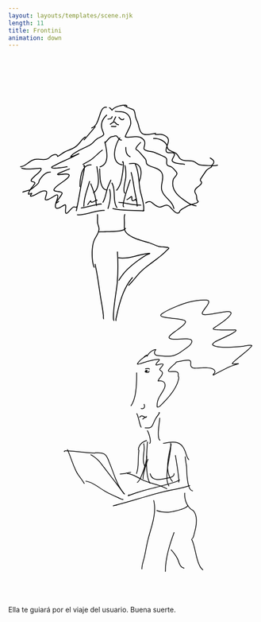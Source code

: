 ```yaml
---
layout: layouts/templates/scene.njk
length: 11
title: Frontini
animation: down
---
```


<svg viewBox="0 0 390 844" xmlns="http://www.w3.org/2000/svg" xml:space="preserve" style="fill-rule:evenodd;clip-rule:evenodd;stroke-linejoin:round;stroke-miterlimit:2">
<path d="M199.65 492.743c.106 8.967.091 21.414-1.878 32.592-1.297 7.381-3.45 14.208-7.014 19.078l.924.676c3.655-4.993 5.884-11.986 7.22-19.556 1.976-11.25 2-23.778 1.892-32.803l-1.144.013ZM211.151 541.976c.939 2.007 1.061 3.475.695 4.522-.52 1.459-1.977 2.005-3.099 2.01-.366 0-.702-.054-.939-.172a.527.527 0 0 1-.122-.08c-.023-.014-.046-.018-.046-.039h-1.144c0 .394.19.745.564 1.005.382.263.993.433 1.695.43 1.259-.005 2.824-.551 3.716-1.87.848-1.262 1.122-3.278-.282-6.289l-1.038.483ZM213.273 492.343c.946.42 2.77.941 4.228.812 1.16-.102 2.091-.6 2.435-1.668.045-.147.19-.568.244-.909.038-.23.03-.439-.008-.58-.099-.35-.328-.527-.679-.527v1.145a.423.423 0 0 1-.343-.168c-.039-.039-.084-.171-.084-.171s-.176.722-.222.862c-.198.61-.778.817-1.442.876-1.267.112-2.847-.355-3.671-.719l-.458 1.047ZM213.654 487.792c1.038-.284 3.198-.776 4.77-.648.36.03.687.091.947.21.252.116.42.295.42.589h1.144c0-.96-.595-1.537-1.564-1.798-1.687-.454-4.694.18-6.022.543l.305 1.104Z"/><path d="M216.883 465.678a.616.616 0 0 0-.16-.525c-.1-.102-.428-.348-.954-.015-1.473.938-2.939 1.899-4.404 2.848l.26.399c-2.252 1.607-4.435 3.275-6.473 5.224-.045.046-3.243 3.515-4.075 5.033-.244.433-.29.789-.244.98a.65.65 0 0 0 .473.516c.725.222 2.335.006 4.304-.488 4.267-1.073 10.357-3.317 12.074-3.754 5.266-1.34 10.822-2.856 16.272-3.11.412-.019.725-.005.954.046.068.014.137.045.183.063-.008.033-.015.08-.03.114-.054.134-.146.28-.252.436-.603.87-1.81 1.992-2.786 3.062-.725.79-1.32 1.564-1.557 2.2-.046.118-.687 1.586-.77 1.898a.6.6 0 0 0 .312.73c.664.295 1.435.354 2.282.253 1.13-.136 2.389-.56 3.663-.964.993-.316 1.992-.62 2.923-.732.756-.091 1.473-.058 2.084.248a5.095 5.095 0 0 1-.42.919c-1.099 1.835-3.572 4.582-3.846 4.902-.802.95-1.023 1.694-.947 2.289.084.624.489 1.14 1.092 1.607.55.431 1.282.835 1.923 1.355.809.662 1.45 1.543 1.122 3.06-.458 2.133-1.77 3.866-3.122 5.571-1.45 1.828-2.938 3.622-3.648 5.747a.603.603 0 0 0 .03.467c.07.13.214.32.558.353.282.028 1.122-.118 2.259-.17 1.542-.07 3.686.058 5.587 1.283 3.64 2.352 2.77 6.875 1.13 10.294a38.94 38.94 0 0 1-1.054 1.989c-4.968 8.936-10.006 13.773-10.006 24.407 0 .345-.106 1.065-.007 1.632.099.598.412 1.05.984 1.188 1.237.296 2.496-.18 3.664-1.017 1.557-1.115 2.953-2.864 3.93-3.78 10.487-9.907 23.828-25.705 26.27-40.227.252-1.482 0-2.1-.305-2.788-.16-.369-.352-.762-.45-1.403-.138-.85.076-1.958.06-2.968-.007-.823-.16-1.585-.603-2.172-.854-1.134-2.358-1.71-4.136-1.943-2.435-.32-5.411-.022-7.686.001-.885.01-1.656-.022-2.236-.165-.359-.089-.641-.18-.71-.442-.068-.256.054-.581.29-1.024.489-.891 1.489-2.097 3.137-3.736 2.381-2.366 4.923-4.564 7.502-6.705.382-.314.626-.843.886-1.32.068-.13.137-.254.221-.356.061-.073.122-.14.214-.15 2.518-.248 11.173-2.495 16.767-2.663 1.367-.041 2.534.038 3.359.32.427.147.755.335.915.63.504.934.497 2.03.443 3.139-.061 1.267-.198 2.552.046 3.692.443 2.097 1.778 3.523 3.808 4.141 1.008.308 2.748.384 4.938.337 4.892-.105 12.12-.79 18.195-.4 2.824.18 5.404.59 7.35 1.42 1.801.767 3.053 1.886 3.366 3.573.274 1.464-.733 2.319-1.527 3.132-.717.743-1.305 1.473-1.305 2.332 0 .391.176.6.374.72.168.098.405.144.687.072.519-.13 1.473-.85 1.992-1.111 1.114-.554 3.32-1.763 4.251-2.253 4.518-2.392 9.052-4.79 13.654-7.024 5.266-2.558 10.616-4.679 16.24-6.265 1.825-.512 2.787-.833 3.145-1.014.237-.12.344-.256.39-.335.099-.184.099-.353.045-.504-.046-.13-.175-.347-.519-.415-.55-.108-3.335.228-5.808.38-.93.058-1.824.086-2.518.04a4.519 4.519 0 0 1-.687-.085l.068-.135c.13-.21.306-.45.527-.71 1.588-1.893 5.06-4.698 5.198-4.81 2.717-2.307 12.928-10.323 19.286-16.111 2.816-2.563 4.87-4.727 5.296-5.8.062-.149.107-.404.077-.559a.589.589 0 0 0-.473-.502c-1.87-.46-4.106-.391-6.404-.1-3.335.423-6.815 1.31-9.479 1.6-6.182.673-22.179 1.98-33.71.882-4.824-.46-8.862-1.32-10.99-2.875-.58-.423-.222-.998.236-1.566 1.015-1.235 2.892-2.386 3.106-2.525 2.84-1.861 17.172-7.817 25.896-12.605 2.67-1.468 4.83-2.834 5.998-3.942.588-.557.947-1.075 1.069-1.51.092-.34.061-.613-.038-.833-.145-.315-.443-.555-.9-.67-.443-.113-1.077-.113-1.756-.06-.885.068-1.87.22-2.511.203-2.618-.066-20.027.042-27.43-.715-1.076-.11-1.93-.235-2.488-.386a3.44 3.44 0 0 1-.42-.153c-.038-.086-.007-.176.039-.264.076-.15.206-.294.35-.437.71-.682 1.863-1.254 2.145-1.445 3.068-2.098 14.616-9.49 20.912-15.67 1.664-1.633 2.969-3.19 3.679-4.545.526-1.012.732-1.933.587-2.713-.175-.949-.908-1.622-2.16-1.991-1.549-.455-3.968-.455-6.914-.166-7.747.763-19.218 3.487-27.376 4.31-3.381.342-6.175.37-7.846-.258-.275-.102-.458-.243-.557-.441-.107-.222-.107-.495-.054-.807.061-.345.191-.726.374-1.14 1.015-2.289 3.55-5.45 5.77-8.536 1.534-2.125 2.908-4.216 3.587-5.973.58-1.497.641-2.784.054-3.716-.58-.915-1.84-1.562-4.091-1.649-9.037-.35-17.325.659-26.102 2.899-6.625 1.689-13.035 3.917-19.347 6.522-7.938 3.277-16.44 6.801-23.599 11.632-1.03.696-1.717 1.334-2.106 1.906-.32.46-.458.895-.473 1.297-.016.623.274 1.196.885 1.7.71.595 1.923 1.108 3.503 1.537 6.724 1.826 20.4 2.325 28.445 3.984 2 .411 3.64.89 4.717 1.49.58.326.984.662 1.106 1.08.122.418.03.89-.206 1.411-.282.624-.763 1.299-1.389 2.018-3.099 3.562-9.685 8.069-15.15 12.097-3.724 2.749-6.93 5.29-8.227 7.162-.71 1.01-.87 1.89-.557 2.552.649 1.348 2.366 2.17 4.808 2.545 5.175.795 13.7-.213 20.546-.287 3.167-.034 5.968.127 7.868.797.993.352 1.733.831 2.069 1.55.213.461.252 1.014.107 1.67-.352 1.628-1.328 3.087-2.565 4.405-1.93 2.07-4.488 3.792-6.396 5.222-7.738 5.804-12.669 9.352-18.675 11.066-6.014 1.714-13.105 1.589-25.14.107-1.855-.229-3.343-.914-4.015-2.188-.435-.837-.496-1.913-.114-3.239.16-.56.816-1.544 1.13-2.06.114-.187.419-.474.587-.694.175-.224.252-.439.26-.569a.639.639 0 0 0-.16-.463.669.669 0 0 0-.527-.218c-1.504 0-3.298.646-5.045 1.61-2.55 1.401-5.015 3.46-6.343 4.984-.328.37-1.19 1.643-1.915 2.779Zm137.965-38.597a.287.287 0 0 0-.069-.032 1.887 1.887 0 0 0-.427-.067c-1.069-.065-2.702.256-3.64.232-2.618-.067-20.088.038-27.514-.72-1.359-.14-2.397-.312-2.977-.512-.397-.138-.633-.324-.74-.482-.39-.574-.298-1.189.13-1.774.671-.91 2.32-1.756 2.678-2.001 3.046-2.083 14.517-9.41 20.76-15.543 1.564-1.533 2.8-2.985 3.465-4.258.389-.74.58-1.404.48-1.975-.106-.564-.618-.882-1.358-1.1-1.45-.427-3.724-.396-6.48-.125-7.754.762-19.217 3.486-27.376 4.31-3.602.364-6.586.344-8.365-.327-.503-.19-.847-.474-1.076-.821-.313-.496-.389-1.145-.213-1.92.549-2.368 3.632-6.21 6.304-9.922 1.457-2.036 2.793-4.035 3.442-5.718.42-1.085.58-2.014.152-2.69-.442-.697-1.45-1.051-3.167-1.118-8.922-.345-17.103.652-25.774 2.865-6.57 1.675-12.928 3.887-19.187 6.47-7.876 3.249-16.31 6.735-23.4 11.523-.74.499-1.282.954-1.633 1.378-.275.332-.435.625-.442.905-.008.402.305.712.786 1.02.648.414 1.595.767 2.762 1.083 6.701 1.821 20.348 2.313 28.377 3.968 2.137.441 3.884.97 5.037 1.613.9.505 1.457 1.104 1.648 1.753.16.532.13 1.123-.084 1.761-.282.828-.885 1.755-1.747 2.745-3.137 3.607-9.8 8.186-15.326 12.266-3.106 2.288-5.846 4.414-7.357 6.122-.466.522-.809.996-1 1.423-.122.29-.183.54-.084.753.244.502.702.877 1.32 1.176.703.34 1.596.573 2.634.733 5.12.788 13.57-.227 20.354-.3 4.023-.044 7.48.263 9.41 1.38 1.474.853 2.176 2.133 1.771 4.023-.396 1.822-1.473 3.469-2.846 4.945-1.985 2.12-4.595 3.89-6.549 5.356-7.884 5.916-12.928 9.505-19.05 11.25-6.128 1.746-13.34 1.652-25.59.143-2.29-.28-4.068-1.224-4.884-2.792-.557-1.058-.695-2.414-.206-4.087.175-.632.9-1.755 1.251-2.337.016-.029.039-.06.061-.092-1.083.214-2.259.714-3.419 1.354-2.42 1.333-4.77 3.286-6.037 4.735-.534.614-2.854 4.34-2.854 4.34s.015-.274 0-.326a.54.54 0 0 0-.221-.297.536.536 0 0 0-.36-.1c-.053.004-.175.004-.304.124l.763.85c-.351.314-.657.13-.748.068a.57.57 0 0 1-.206-.706c.053-.143.336-.63.717-1.24-.076.073-.16.146-.252.212-3.556 2.5-7.082 4.834-10.242 7.858-.038.038-2.381 2.574-3.495 4.177a6.767 6.767 0 0 0-.313.482c.137-.002.29-.012.458-.028.725-.067 1.671-.26 2.732-.528 4.266-1.071 10.357-3.316 12.074-3.752 5.335-1.358 10.975-2.888 16.508-3.144.687-.032 1.168.027 1.496.14.336.117.55.297.68.498.137.226.19.493.144.799-.053.29-.214.638-.48 1.017-.627.903-1.863 2.073-2.878 3.183-.61.662-1.137 1.294-1.336 1.826-.022.074-.335.83-.55 1.339.512.092 1.085.04 1.688-.076.923-.177 1.93-.515 2.93-.835 1.29-.41 2.588-.788 3.755-.827.863-.029 1.664.123 2.359.54.26.154.412.4.427.748.015.368-.206.967-.618 1.653-1.137 1.89-3.679 4.724-3.954 5.054-.511.598-.732 1.028-.686 1.403.03.237.183.425.373.61.275.261.634.5 1.016.751 1.541 1.023 3.335 2.24 2.732 5.046-.496 2.307-1.885 4.199-3.35 6.042-1.184 1.5-2.42 2.967-3.16 4.645.389-.037.9-.079 1.412-.102 1.732-.079 4.129.09 6.258 1.463 4.167 2.693 3.42 7.84 1.542 11.752-.336.697-.71 1.374-1.084 2.05-4.854 8.744-9.86 13.446-9.86 23.85 0 .265-.077.766-.054 1.226.007.132.023.258.06.367.024.05.039.102.092.115.924.222 1.847-.207 2.725-.835 1.511-1.083 2.87-2.792 3.816-3.683 10.326-9.756 23.522-25.28 25.934-39.584.19-1.133.008-1.607-.23-2.134-.19-.443-.411-.916-.533-1.685-.122-.761 0-1.715.038-2.64.03-.744.023-1.472-.366-1.99-.695-.916-1.931-1.311-3.366-1.5-2.39-.312-5.297-.01-7.533.012-1.183.012-2.198-.061-2.877-.306-.619-.223-1.008-.59-1.16-1.082-.153-.465-.084-1.1.366-1.934.519-.952 1.572-2.252 3.335-4.002 2.404-2.39 4.976-4.611 7.586-6.775.138-.118.237-.295.336-.477.145-.26.275-.536.42-.77.29-.465.656-.784 1.175-.835 2.527-.25 11.235-2.5 16.852-2.67 1.526-.045 2.831.065 3.763.383.747.255 1.266.652 1.549 1.168.603 1.115.649 2.416.58 3.74-.061 1.165-.206 2.348.015 3.399.359 1.663 1.42 2.792 3.03 3.282 1.48.451 4.617.324 8.418.136 5.862-.29 13.242-.757 18.623.245 4.098.762 7.044 2.422 7.601 5.436.298 1.616-.48 2.715-1.366 3.655-.374.396-.763.759-1.053 1.134a2.997 2.997 0 0 0-.206.284c.427-.26.9-.589 1.206-.745 1.106-.55 3.304-1.752 4.22-2.24 4.534-2.398 9.082-4.802 13.7-7.042 5.044-2.45 10.166-4.503 15.523-6.076-.496.034-.992.067-1.457.096-1.733.106-3.313.08-3.961-.212-.542-.245-.733-.869-.214-1.73 1.114-1.845 5.785-5.641 5.945-5.773 2.71-2.305 12.914-10.306 19.256-16.086 2.35-2.14 4.175-3.947 4.823-5.023-1.625-.29-3.495-.198-5.41.045-3.344.423-6.831 1.312-9.503 1.602-6.227.677-22.331 1.989-33.94.884-5.082-.484-9.318-1.453-11.562-3.09-.374-.279-.588-.597-.695-.93-.145-.479-.06-1.01.222-1.547.847-1.588 3.594-3.318 3.87-3.497 2.846-1.866 17.217-7.848 25.971-12.65 2.206-1.213 4.053-2.347 5.243-3.319.687-.558 1.153-1.026 1.267-1.435.008-.013.008-.03.008-.043ZM205.862 562.053c.244-.282.542-.587.718-.71 1.327-.915 2.434-.58 3.548-.022 1.367.679 2.756 1.64 4.45 1.732.427.023.717-.084.923-.236.222-.16.367-.382.466-.626.061-.153.1-.313.145-.474.023-.083.076-.22.076-.22s-.023.045-.06.045v-1.145c-.558 0-.833.275-1.008.687-.069.153-.115.343-.168.534-.03.1-.038.214-.122.267-.038.03-.1.03-.183.023-1.534-.084-2.77-1-4.007-1.61-1.48-.74-2.946-1.114-4.71.1-.472.327-1.38 1.327-1.556 1.686-.283.542.084.84.32.916.092.03.237.053.435-.023.138-.046.443-.23.954-.657l-.22-.267Z"/><path d="M209.686 566.03c.183-.115 4.755-3.671 4.755-3.671s-.344.076-.367.068a.536.536 0 0 1-.328-.16.548.548 0 0 1-.16-.382c0-.022-.054-.229.152-.42l.771.855c.252-.229.222-.45.222-.48a.59.59 0 0 0-.168-.382.536.536 0 0 0-.329-.16c-.022-.008-.213-.046-.45.122-.473.336-4.526 3.526-4.701 3.64l.603.97ZM199.772 556.741c.946 1.199 1.778 3.778 2.572 6.724 1.244 4.58 2.373 10.029 3.495 12.837.305.779.626 1.367.939 1.718.32.366.672.519.992.519v-1.145h.023s-.076-.054-.122-.092a2.468 2.468 0 0 1-.26-.35c-.396-.65-.793-1.741-1.19-3.084-.985-3.267-1.985-7.991-3.084-11.83-.755-2.648-1.587-4.884-2.465-6.006l-.9.71ZM235.009 555.871c-.221.428-.557.97-.939 1.557-1.328 2.023-3.251 4.503-3.556 5-2.87 4.64-4.152 8.417-5.526 11.18-.778 1.55-1.572 2.763-2.747 3.595-1.794 1.267-4.45 1.618-9.128 1.053l-.138 1.137c5.09.619 7.968.123 9.93-1.251 1.32-.939 2.236-2.282 3.106-4.022 1.358-2.74 2.625-6.488 5.48-11.09.427-.702 4.052-5.335 4.754-7.128.123-.313.168-.58.145-.763a.824.824 0 0 0-.16-.428c-.13-.168-.336-.297-.656-.282-.252.007-.695.16-1.351.588l.618.961c.054-.038.115-.069.168-.107ZM235.826 563.229c-.206 4.716-2.786 18.462-2.252 27.399.145 2.381.504 4.419 1.168 5.9.488 1.076 1.137 1.87 1.961 2.312l.542-1.008c-.626-.335-1.091-.961-1.458-1.778-.618-1.374-.938-3.282-1.068-5.495-.534-8.899 2.045-22.583 2.251-27.277l-1.144-.053ZM216.295 583.34c.45.48 1.015 1.548 1.618 2.953 1.458 3.411 3.03 8.723 3.206 12.501.053 1.092-.008 2.053-.245 2.786-.183.572-.465 1-.946 1.137l.328 1.1c.672-.2 1.168-.673 1.511-1.375.42-.885.573-2.182.496-3.701-.183-3.9-1.793-9.38-3.297-12.898-.671-1.573-1.335-2.756-1.839-3.29l-.832.786ZM216.112 597.962c-7.25 1.801-13.684 7.426-13.684 15.608h1.144c0-7.625 6.053-12.822 12.815-14.501l-.275-1.107ZM241.557 603.656c5.625-1.13 10.746-2.084 15.303-2.091 4.457 0 8.357.9 11.639 3.495 2.831 2.236 5.19 5.717 7.067 10.906 1.633 4.526 2.64 9.388 5.915 13.082l.855-.764c-3.175-3.579-4.107-8.318-5.694-12.707-1.961-5.434-4.465-9.074-7.434-11.418-3.48-2.755-7.616-3.74-12.348-3.74-4.625.008-9.823.97-15.532 2.115l.23 1.122ZM169.984 699.187c10.189-2.656 20.301-5.625 30.406-8.571 14.554-4.244 29.07-8.64 43.823-12.158 13.097-3.122 26.858-4.755 39.542-9.342l-.39-1.076c-12.645 4.572-26.36 6.19-39.419 9.304-14.768 3.526-29.3 7.922-43.877 12.173-11.585 3.373-23.17 6.777-34.878 9.715-.9.222-1.39.359-1.58.428-.145.053-.221.114-.252.137a.687.687 0 0 0-.16.206.555.555 0 0 0 .015.504.536.536 0 0 0 .244.244c.038.023.206.092.473.061.909-.091 5.51-1.03 6.16-1.206l-.107-.42ZM189.133 683.144l-.756-.779c-.618.588-1.328 1.107-1.847 1.786-.198.26-.168.466-.145.58.053.214.19.405.504.45a.925.925 0 0 0 .442-.053c.336-.107.977-.42 1.283-.542 7.807-3.144 15.874-5.525 23.934-7.945 5.45-1.633 37.046-8.944 49.715-13.6 2.282-.847 3.969-1.61 4.808-2.236.52-.39.764-.779.802-1.092l-1.13-.16v-.015s-.06.091-.114.145a3.641 3.641 0 0 1-.596.443c-.877.534-2.312 1.152-4.167 1.839-12.654 4.655-44.205 11.952-49.646 13.585-7.77 2.328-15.54 4.625-23.087 7.594ZM128.06 621.003c5.717 3.023 9.571 6.282 14.006 11.082 1.343 1.458 31.314 40.603 37.298 48.601.58.771.992 1.351.992 1.351s-.077-.244-.077-.275h1.145c0-.038.008-.16-.091-.32-.07-.115-.435-.618-1.054-1.443-5.99-8.013-36.023-47.234-37.374-48.692-4.533-4.9-8.472-8.228-14.31-11.319l-.534 1.015ZM88.153 615.356c.267-.084.602-.138.984-.138 15.562 0 31.024 3.473 46.457 3.473v-1.145c-15.433 0-30.895-3.472-46.457-3.472-.84 0-1.526.206-1.908.457-.275.176-.427.397-.488.596-.138.412.038 1.06 1.144 1.343l.29-1.107-.022-.007Z"/><path d="M91.633 612.494c4.999 11.12 8.143 22.942 13.592 33.962 3.565 7.198 9.128 12.746 12.99 19.66l1-.556c-3.854-6.9-9.41-12.425-12.96-19.615-5.448-11.005-8.585-22.812-13.577-33.924l-1.045.473ZM120.46 662.278c11.027 1.679 20.499 10.128 29.932 15.584 6.327 3.656 12.975 6.694 19.645 9.647 2.816 1.252 6.228 3.473 9.456 3.473v-1.145c-3.075 0-6.311-2.183-8.99-3.373-6.633-2.939-13.25-5.96-19.538-9.594-9.548-5.525-19.165-14.02-30.338-15.73l-.168 1.138ZM135.227 618.325c6.991-.367 11.158.023 14.05 1.702 2.13 1.236 3.542 3.175 4.924 5.983 1.427 2.923 2.8 6.762 4.792 11.708 6.495 16.142 10.495 31.833 22.195 45.014l.854-.763c-11.608-13.074-15.546-28.659-21.988-44.679-2-4.983-3.388-8.838-4.823-11.784-1.496-3.045-3.068-5.128-5.38-6.472-3.023-1.755-7.373-2.236-14.685-1.854l.061 1.145ZM174.593 651.257l.077-.008c1.29-.145 6.861-.58 8.372-.923.573-.13 4.434-1.091 6.709-1.412.587-.084 1.274-.092 1.274-.092s-.152-.099-.183-.152a.414.414 0 0 1-.084-.267h1.145c0-.252-.107-.474-.404-.619-.168-.083-.52-.137-1-.106-1.992.13-7.045 1.381-7.709 1.534-1.51.343-7.113.77-8.288.9-.29.03-.45.107-.466.122a.515.515 0 0 0-.252.39c-.03.16 0 .328.138.473.046.053.13.137.29.175.03.008.153.023.381.016v-.03Zm-.03-1.068.023 1.007c.1-.061.229-.145.244-.168a.55.55 0 0 0 .061-.48.54.54 0 0 0-.29-.344s-.015-.008-.038-.015Z"/><path d="M185.065 650.372c4.762.397 9.494 2.442 14.134 4.8 4.74 2.404 9.388 5.13 13.906 6.854 11.349 4.327 23.545 6.32 34.283 12.127l.55-1.007c-10.792-5.831-23.034-7.846-34.429-12.189-4.48-1.71-9.09-4.419-13.79-6.807-4.786-2.427-9.655-4.51-14.563-4.915l-.091 1.137ZM260.103 621.522c.58 3.053 4.694 26.514 5.366 37.2.099 1.564.122 2.854.045 3.747-.038.48-.084.824-.198 1l.954.633c.137-.214.267-.573.336-1.076.137-.931.13-2.458.007-4.381-.679-10.723-4.8-34.276-5.38-37.336l-1.13.213ZM203.32 613.081c-1.846 11.822.252 25.79-3.9 37.123l1.077.397c4.174-11.41 2.09-25.446 3.953-37.344l-1.13-.176Z"/><path d="M217.54 627.178c-.993 2.839-5.313 15.058-7.068 23.468-.458 2.199-.74 4.145-.756 5.602-.007 1.077.138 1.916.435 2.443l1-.557c-.229-.405-.298-1.054-.29-1.878.008-1.397.29-3.266.733-5.38 1.748-8.358 6.044-20.5 7.029-23.324l-1.084-.374Z"/><path d="M215.234 622.454c.428 1.908-.068 5.373-1.015 9.433-2.259 9.685-7.166 22.69-9.28 26.544-.054.1-1.9 3.015-3.175 4.282-.214.206-.542.427-.542.427s.107.008.145.023c.06.023.13.046.16.13l-1.076.397c.122.32.328.48.55.557.244.076.58.038.961-.206 1.305-.863 3.908-4.93 3.976-5.06 2.145-3.9 7.114-17.043 9.396-26.835 1-4.281 1.465-7.93 1.015-9.944l-1.115.252Z"/><path d="M210.655 603.228c1.427 6.007.397 12.105-.198 18.188-.619 6.258-.779 12.493 2.396 18.599l1.015-.527c-3.068-5.892-2.87-11.92-2.274-17.958.61-6.212 1.633-12.433.175-18.569l-1.114.267ZM216.593 600.305c-.71 9.869-2.06 26.911-1.244 41.64.557 9.923 2.114 18.806 5.464 23.82l.954-.64c-3.274-4.885-4.732-13.563-5.273-23.24-.817-14.684.534-31.666 1.244-41.496l-1.145-.084Z"/><path d="M220.73 649.921c1.404 6.648 5.472 9.151 10.41 9.754 4.77.573 10.387-.679 15.119-1.633 3.77-.756 8.418-1.313 11.486-3.824 1.366-1.13 1.519-2.862 1.618-4.518l-1.145-.06c-.076 1.335-.091 2.777-1.206 3.693-2.923 2.396-7.38 2.862-10.982 3.587-4.618.931-10.098 2.183-14.753 1.618-4.48-.542-8.159-2.824-9.426-8.853l-1.122.236Z"/><path d="M252.769 602.229c.984 11.715-3.519 27.986-5.251 42.487-1.168 9.846-1.06 18.882 2.748 25.224l.984-.587c-3.701-6.16-3.732-14.944-2.595-24.5 1.74-14.584 6.243-30.94 5.259-42.724l-1.145.1Z"/><path d="M253.7 603.892c-2.274 10.662-5.984 24.164-5.617 36.589.236 8.395 2.328 16.302 7.891 22.56l.855-.756c-6.731-7.586-8.166-17.675-7.472-28.04.695-10.502 3.58-21.286 5.465-30.116l-1.122-.237ZM274.757 679.969c-.87 8.853 2.305 18.653 8.815 24.964.923.893 1.977 1.466 3.007 2.092.931.564 1.847 1.175 2.572 2.182 2.48 3.427 3.549 7.755 3.793 12.288.366 6.9-1.198 14.272-2.793 19.744-.351 1.221-1.046 5.228-2.229 7.808-.229.511-.488.97-.763 1.32-.229.29-.458.512-.725.61l.397 1.077c.809-.298 1.55-1.244 2.137-2.534 1.206-2.633 1.923-6.716 2.282-7.96 1.625-5.58 3.205-13.097 2.839-20.126-.252-4.762-1.404-9.296-4.007-12.898-.832-1.145-1.854-1.847-2.908-2.488-.961-.58-1.946-1.107-2.8-1.939-6.274-6.075-9.32-15.508-8.48-24.026l-1.137-.114ZM226.232 691.623c2.664 10.082 1.626 20.591-.664 30.979-2.305 10.471-5.877 20.82-8.258 30.482-2.015 8.19-3.366 16.531-5.106 24.782-1.42 6.754-4.35 14.165-4.35 21.125H209c0-6.884 2.923-14.21 4.327-20.889 1.733-8.235 3.084-16.561 5.099-24.743 2.38-9.67 5.953-20.027 8.265-30.513 2.32-10.563 3.358-21.255.649-31.513l-1.107.29ZM258.302 741.193c-7.19 19.5-13.814 40.687-13.814 61.652h1.145c0-20.835 6.602-41.877 13.745-61.255l-1.076-.397ZM253.38 768.791c3.823 4.228 7.196 8.372 9.837 13.463 1.74 3.35 2.465 6.686 3.755 9.441 1.359 2.9 3.312 5.19 7.525 6.235l.275-1.106c-4.564-1.145-6.174-3.9-7.464-7.297-.916-2.396-1.664-5.09-3.068-7.8-2.694-5.182-6.121-9.402-10.013-13.707l-.848.771ZM285.35 752.199c4 7.342 5.862 20.683 9.014 31.627 2.152 7.487 4.93 13.86 9.273 16.623l.618-.962c-4.16-2.656-6.732-8.807-8.792-15.974-3.175-11.028-5.076-24.46-9.105-31.864l-1.008.55Z"/><path d="M231.162 708.04c6.48 2.45 12.105 2.908 19.065 2.633 3.244-.122 17.234-2.87 24.889-6.304 2.045-.916 3.64-1.893 4.51-2.87.71-.786.97-1.595.779-2.389l-1.115.275c.115.458-.107.9-.511 1.35-.794.894-2.274 1.756-4.129 2.588-7.533 3.373-21.278 6.083-24.46 6.213-6.801.26-12.296-.176-18.623-2.565l-.405 1.069ZM276.596 624.53l.199-.054c-.138-.55-.252-.84-.306-.908a.551.551 0 0 0-.397-.252.554.554 0 0 0-.541.206c-.039.054-.107.145-.13.298-.008.076-.015.252.008.503.183 2.305 2.098 13.914 2.114 14.02.396 4.145.267 21.47 3.556 31.49.725 2.221 1.626 4.084 2.717 5.404 1.176 1.412 2.572 2.213 4.228 2.213v-1.144c-1.312 0-2.411-.672-3.35-1.802-1.015-1.22-1.832-2.969-2.503-5.03-3.267-9.936-3.114-27.124-3.511-31.237-.008-.107-1.786-10.845-2.084-13.707ZM214.494 489.219a.855.855 0 0 0-.168.101.85.85 0 0 0-.214.112c-.488.35-1.068 1.318-1.183 1.757-.114.429.092.693.237.793a.598.598 0 0 0 .542.078c.137-.042.45-.235.9-.763.062-.07.138-.18.222-.309.007.351.03.64.068.751.084.263.26.362.367.403.152.059.313.06.488-.032 1.023-.551 1.412-.875 1.595-1.233.138-.265.168-.567.168-1.03 0-.22-.122-.533-.557-.64-.229-.055-.702-.05-1.045-.04-.092-.28-.26-.402-.382-.46a.619.619 0 0 0-.565.013c-.122.062-.305.233-.473.499Zm1.847 1.101h-.374v.122c0 .07 0 .146.008.223l.114-.08c.115-.082.199-.142.237-.223.007-.014.015-.027.015-.042ZM144.617 231.094l.208.415c.468-.228.696-.442.776-.57a.728.728 0 0 0 .1-.642.718.718 0 0 0-.401-.462c-.154-.08-.549-.147-1.077-.113-1.453.087-4.404.642-4.518.662-8.96 1.386-17.5 4.598-26.501 5.582l.147 1.365c9.028-.984 17.58-4.203 26.568-5.595.094-.013 2.316-.435 3.822-.596.32-.033.682-.046.876-.046Zm-.254-.536c.007.047.013.094.027.14.027.094.08.195.174.282l-.2-.422ZM149.717 239.666h-1.004c-1.024 0-2.054.034-3.065.134-3.012.295-5.963.877-8.92 1.466-9.497 1.887-19.696 6.15-29.407 5.14l-.14 1.365c9.844 1.024 20.19-3.246 29.814-5.16 2.918-.576 5.822-1.151 8.787-1.446.97-.093 1.954-.12 2.931-.12h1.004c.013 0 .02-.007.033-.007.743-.02.884-.354.777-.682.113-.328-.034-.663-.777-.683-.013 0-.02-.007-.033-.007ZM147.997 228.557c3.627-6.37 4.437-12.146 6.371-19.113 1.606-5.782 4.022-10.888 6.438-16.309l-1.251-.555c-2.443 5.48-4.886 10.647-6.505 16.496-1.908 6.853-2.677 12.535-6.244 18.805l1.191.676ZM156.088 238.06c3.185-10.286 5.44-20.632 2.563-30.998l-1.325.368c2.804 10.105.555 20.19-2.543 30.222l1.305.408ZM168.77 235.919l.756 1.05c.14-.1.301-.187.402-.334.18-.261.227-.582.127-.924-.107-.361-.429-.776-.536-.943-1.733-2.784-2.462-6.124-2.904-9.323-.59-4.356-.522-9.47-.904-14.455-.388-5.113-1.244-10.092-3.667-14.047l-1.171.716c2.315 3.781 3.098 8.546 3.473 13.438.375 5.013.315 10.152.91 14.529.462 3.393 1.265 6.92 3.099 9.864.067.114.381.603.381.603s.007-.094.034-.174ZM162.506 238.12c14.87 3.487 31.38 2.637 46.605 3.56.682.04 1.285.135 1.746.094.496-.04.877-.214 1.158-.542.255-.294.435-.763.435-1.519h-1.372c0 .188-.013.342-.04.469-.02.073-.033.134-.073.174-.128.1-.315.067-.536.053-.361-.013-.776-.067-1.238-.093-15.145-.924-31.574-.06-46.37-3.527l-.315 1.331ZM171.862 228.504c10.185.522 19.963 3.881 30.275 4.182.161.007 2.021-.08 3.353.06.402.04.904.181.904.181s-.12-.147-.14-.227c-.028-.1-.048-.221.04-.348l1.144.756a.892.892 0 0 0 .14-.763c-.067-.248-.26-.515-.656-.69-.34-.146-.923-.254-1.586-.3-1.331-.107-3.004-.034-3.158-.04-10.3-.302-20.07-3.661-30.243-4.183l-.073 1.372ZM118.203 171.753v.134c-.013.964-.174 2.356-.408 3.975-1.024 6.893-3.567 17.842-3.64 18.237-2.925 15.773-5.315 31.567-8.781 47.22l1.338.302c3.474-15.674 5.87-31.488 8.787-47.268.074-.375 2.296-9.958 3.427-16.851.495-3.052.77-5.595.589-6.659-.087-.529-.328-.83-.542-.957-.261-.16-.59-.207-.97.02-.302.174-.757.683-1.3 1.673l1.199.663c.1-.174.2-.342.301-.489ZM126.26 194.701c-3.6 12.655-9.121 26.428-9.121 39.745h1.372c0-13.197 5.5-26.836 9.075-39.37l-1.326-.375Z"/><path d="M129.814 168.916c-6.8-.81-11.21 2.864-14.02 8.365-4.07 7.944-4.745 19.769-4.745 26.629h1.372c0-6.7.622-18.25 4.59-26.007 2.55-4.972 6.492-8.352 12.642-7.629l.161-1.358ZM190.914 181.029c2.878 9.837 3.822 19.943 5.709 29.988 1.405 7.468 3.795 15.606 3.795 23.255h1.378c0-7.73-2.402-15.954-3.821-23.51-1.9-10.091-2.851-20.237-5.742-30.115l-1.319.382ZM197.38 168.287c5.996 12.548 5.36 28.616 7.91 42.127.495 2.624 4.577 15.527 5.306 23.986.181 2.088.161 3.888-.2 5.173-.194.689-.469 1.211-.924 1.472l.683 1.191c.723-.415 1.251-1.191 1.56-2.295.394-1.406.44-3.38.247-5.655-.73-8.513-4.832-21.482-5.327-24.126-2.564-13.625-1.975-29.814-8.018-42.469l-1.238.596Z"/><path d="M188.378 168.273c3.447-.08 8.265-.903 11.631.663 3.715 1.733 5.515 5.186 6.15 9.155.99 6.163-.796 13.572-2.91 18.116l1.237.582c2.209-4.752 4.063-12.481 3.032-18.919-.71-4.43-2.784-8.245-6.933-10.179-3.54-1.646-8.613-.877-12.24-.79l.033 1.372ZM142.764 173.466c8.974-2.422 11.664-9.523 11.791-17.667.128-7.87-2.155-16.707-3.165-22.93l-1.359.22c1.004 6.158 3.28 14.9 3.152 22.69-.12 7.509-2.496 14.134-10.774 16.362l.355 1.325ZM178.393 168.909c-7.508-.837-10.895-5.916-11.758-12.327-1.332-9.905 3.232-22.931 8.258-29.08l-1.064-.869c-5.206 6.372-9.931 19.87-8.553 30.136.95 7.04 4.712 12.582 12.97 13.505l.147-1.365Z"/><path d="M150.607 136.449c1.653-1.458 3.346-3.571 5.093-5.54 1.66-1.871 3.36-3.618 5.14-4.446.501-.236 1.15-.295 1.813-.373.81-.095 1.64-.207 2.356-.519 1.58-.687 2.63-.763 3.433-.403.823.366 1.352 1.14 1.914 1.978 1.372 2.072 2.79 4.521 6.752 4.521v-1.372c-3.332 0-4.45-2.165-5.614-3.909-.71-1.07-1.446-2.004-2.49-2.471-1.064-.475-2.463-.508-4.544.399-.596.26-1.292.334-1.968.413-.816.097-1.612.201-2.235.492-1.546.722-3.058 2.064-4.524 3.62-2.088 2.213-4.089 4.863-6.036 6.581l.91 1.029ZM159.033 107.12c1.465-1.005 2.91-2.044 4.383-3.04.703-.472 1.225-.679 1.666-.65.275.018.509.139.723.308.301.229.576.54.87.876 1.191 1.362 2.617 3.096 5.876 3.096v-1.372c-2.242 0-3.413-1.03-4.31-2.018-.435-.486-.823-.964-1.218-1.341-.549-.528-1.138-.872-1.854-.918-.662-.044-1.472.176-2.516.882-1.479.997-2.924 2.037-4.397 3.044l.777 1.132Z"/><path d="M164.915 102.355c.91-2.704 2.316-5.093 3.507-7.681l-1.252-.572c-1.204 2.633-2.63 5.066-3.553 7.815l1.298.438ZM97.51 157.686c-8.78 4.062-17.7 7.863-26.18 12.555-.582.321-1.472.615-2.255.957-.616.267-1.171.575-1.54.917-.575.535-.782 1.164-.448 1.92.148.328.462.636.977.857.522.22 1.305.368 2.276.442 5.896.435 19.44-1.807 22.118-2.363l-.281-1.345c-2.302.482-12.81 2.235-19.294 2.383-1.6.033-2.951-.027-3.841-.241a2.648 2.648 0 0 1-.509-.174c-.087-.04-.167-.06-.194-.12-.054-.128.007-.228.094-.315.093-.1.207-.188.34-.268.898-.576 2.377-.977 3.22-1.452 12.447-6.88 25.839-11.852 38.353-18.538.342-.18.435-.375.455-.422a.66.66 0 0 0-.006-.575.688.688 0 0 0-.79-.382c-.268.054-2.055.77-2.75 1.031-2.758 1.044-5.435 2.316-8.219 3.293l-.154.053c1.921-2.422 5.408-4.725 9.37-6.906 7.147-3.935 15.854-7.42 20.224-10.21 3.848-2.46 6.304-6.42 10.112-9.053 1.586-1.1 4.363-2.22 6.712-3.521 1.693-.936 3.165-1.975 3.935-3.128.361-.54.455-1.232.301-2.08-.18-.996-.71-2.26-1.311-3.758-1.326-3.267-3.032-7.74-1.694-13.123.897-3.604 3.16-7.603 7.763-11.924l-.937-1.002c-4.858 4.558-7.214 8.795-8.157 12.595-1.426 5.727.348 10.492 1.753 13.968.562 1.392 1.064 2.56 1.231 3.486.08.435.094.798-.093 1.075-.67 1.005-1.981 1.875-3.454 2.69-2.395 1.325-5.213 2.475-6.832 3.594-3.788 2.623-6.238 6.575-10.072 9.024-4.35 2.78-13.023 6.242-20.144 10.162-4.892 2.697-9.048 5.628-10.734 8.673-.168.308-.134.55-.074.71.074.2.207.354.435.448.074.034.174.054.294.067ZM75.493 227.848c.448-.703 1.077-1.586 1.793-2.563 2.149-2.952 5.08-6.753 6.479-9.256.394-.702.669-1.311.803-1.787.12-.448.113-.823.026-1.09-.254-.757-.95-1.359-1.974-1.787-1.914-.803-5.106-1.058-7.629-1.493-1.098-.194-2.055-.408-2.684-.756-.348-.187-.582-.401-.468-.763.515-1.606 2.101-3.292 4.163-5.052 3.265-2.778 7.742-5.655 11.577-8.433 2.61-1.894 4.926-3.74 6.385-5.467 1.07-1.272 1.68-2.503 1.72-3.64.026-.683-.255-1.226-.797-1.64-.602-.476-1.62-.783-2.884-.917-4.35-.475-11.94.87-13.726.87-.147 0-.281 0-.402-.007.248-.187.57-.381.93-.589 2.69-1.532 7.737-3.48 8.152-3.647 3.072-1.238 6.183-2.383 9.275-3.574l-.495-1.278c-3.098 1.191-6.21 2.336-9.289 3.58-.508.201-7.475 2.911-9.536 4.51-.368.289-.603.563-.71.79-.167.349-.14.663.02.93.094.161.248.315.509.436.281.127.783.22 1.546.22 1.526 0 7.288-.99 11.624-.976 1.359.006 2.577.107 3.44.388.569.187.99.395.97.856-.026.884-.568 1.814-1.398 2.798-1.399 1.666-3.627 3.426-6.144 5.246-3.854 2.798-8.365 5.702-11.658 8.5-2.302 1.96-4.002 3.888-4.577 5.681-.281.877-.013 1.546.65 2.082.702.562 2.013.937 3.573 1.204 2.094.362 4.671.582 6.531 1.125.556.167 1.044.354 1.426.595.274.18.488.382.575.643.014.033 0 .073-.013.127-.02.14-.067.3-.14.475-.248.662-.75 1.532-1.38 2.51-2.61 4.048-7.428 9.93-8.144 11.718-.214.542-.113.93.02 1.117a.82.82 0 0 0 .623.355c.2.02.555-.047 1.044-.308.756-.408 2.074-1.345 4.122-2.998l-.856-1.07c-1.332 1.07-2.336 1.833-3.072 2.335ZM183.225 125.431c.127-.582.576-1.495.63-1.63 1.016-2.642 4.289-8.734 6.236-13.216.884-2.018 1.486-3.731 1.56-4.71.736-9.671-3.587-18.133-13.96-19.576-3.574-.498-7.77.026-11.237-.887l-.354 1.327c3.52.926 7.776.414 11.403.92 9.563 1.33 13.458 9.195 12.782 18.113-.067.888-.649 2.432-1.452 4.264-1.96 4.502-5.24 10.62-6.257 13.274-.074.18-.696 1.537-.75 2.197-.04.486.168.798.402.944.676.423 1.62.66 2.777.744 1.566.114 3.547-.042 5.709-.261 3.145-.32 6.685-.773 9.864-.653 2.028.077 3.902.383 5.407 1.143 3.393 1.718 5.12 3.603 5.883 5.529 1.151 2.912.107 5.85-.515 8.205-.248.945-.435 1.806-.449 2.551-.013.9.221 1.65.803 2.232 1.312 1.319 3.253 2.068 5.388 2.563 2.984.683 6.364.864 8.74 1.62 3.386 1.077 16.342 6.632 18.872 8.271 1.807 1.178 1.927 2.871 1.834 4.632-.114 2.114-.496 4.343.421 6.197.71 1.432 2.001 2.201 3.453 2.75 1.259.475 2.63.783 3.721 1.359 2.343 1.244 5.91 5.614 7.536 7.696 1.432 1.833.502 3.56-.79 5.233-.897 1.165-1.987 2.302-2.824 3.42-.616.816-1.097 1.633-1.312 2.436-3.854 14.114 5.026 24.112 15.346 31.534 7.18 5.166 12.327 9.195 21.388 10.4l.18-1.359c-8.813-1.171-13.792-5.133-20.765-10.152-9.865-7.1-18.511-16.577-14.83-30.062.18-.656.589-1.305 1.09-1.974.83-1.111 1.921-2.242 2.811-3.406 1.7-2.202 2.67-4.498.79-6.914-1.713-2.195-5.514-6.759-7.977-8.064-1.131-.602-2.57-.93-3.882-1.425-1.117-.428-2.155-.97-2.703-2.081-.817-1.647-.382-3.634-.288-5.522.12-2.241-.147-4.35-2.45-5.849-2.57-1.666-15.76-7.334-19.206-8.432-2.015-.636-4.738-.883-7.355-1.345-2.43-.435-4.772-1.044-6.217-2.496-.455-.455-.455-1.11-.342-1.883.148-1.003.522-2.176.844-3.453.522-2.07.896-4.39.134-6.71-.757-2.316-2.63-4.66-6.713-6.725-1.66-.84-3.727-1.206-5.97-1.29-3.238-.122-6.846.333-10.051.659-2.075.21-3.975.366-5.474.258-.75-.054-1.386-.167-1.88-.396Z"/><path d="M206.313 133.807c-.207.235-4.71 4.395-6.779 7.726-.582.943-.977 1.833-1.077 2.568-.094.636.02 1.184.334 1.613.402.562 1.058.963 1.747 1.325.529.274 1.084.522 1.466.903 3.794 3.781 7.629 8.466 11.149 12.555 1.245 1.445 1.238 3.118 1.425 4.698.221 1.907.656 3.7 2.871 5.073 3.2 1.98 7.402 3.125 11.37 4.597 3.775 1.412 7.342 3.112 9.457 6.29 2.697 4.056 2.135 8.828 1.298 13.66-.877 5.12-2.061 10.306-.576 14.87 1.8 5.521 6.11 9.737 10.213 14.08 3.935 4.17 7.69 8.466 8.566 14.335l1.352-.2c-.91-6.157-4.792-10.701-8.921-15.071-3.962-4.203-8.165-8.239-9.905-13.566-1.418-4.37-.214-9.322.63-14.214.89-5.186 1.378-10.3-1.52-14.65-2.268-3.42-6.056-5.306-10.118-6.819-3.875-1.445-7.998-2.543-11.123-4.477-1.767-1.09-2.054-2.55-2.228-4.062-.215-1.84-.302-3.754-1.754-5.44-3.54-4.11-7.395-8.821-11.216-12.63-.475-.474-1.144-.809-1.8-1.15-.489-.261-.984-.509-1.272-.91-.16-.221-.127-.53-.033-.884.134-.53.435-1.132.83-1.77 2.027-3.258 6.444-7.315 6.645-7.545l-1.03-.905ZM226.236 129.312c3.072-.571 7.188.087 10.942 1.613 3.741 1.517 7.134 3.892 8.774 6.842.676 1.208.93 2.61 1.285 3.96.408 1.525.943 2.983 2.128 4.127 1.753 1.68 4.022 2.677 6.337 3.64 2.175.897 4.384 1.76 6.164 3.24 1.298 1.077 2.162 2.51 3.025 3.915.95 1.539 1.894 3.058 3.259 4.182 2.677 2.202 6.177 2.738 9.797 2.898 3.42.147 6.96-.033 9.932.75 2.101.555 3.66 1.746 5.253 2.89 1.74 1.246 3.514 2.443 5.93 2.905 2.188.415 18.544 1.854 25.096.997 1.291-.174 2.235-.455 2.71-.803.368-.274.535-.609.562-.95l-1.372-.094c0-.033.034-.1.034-.1s-.194.134-.348.194c-.422.167-1.024.294-1.767.388-6.431.85-22.506-.569-24.661-.984-2.195-.415-3.801-1.532-5.38-2.663-1.727-1.238-3.427-2.503-5.71-3.105-3.058-.81-6.691-.643-10.218-.797-3.313-.147-6.532-.569-8.981-2.583-1.258-1.03-2.102-2.436-2.965-3.841-.944-1.533-1.907-3.079-3.32-4.25-1.88-1.573-4.216-2.51-6.518-3.46-2.155-.89-4.283-1.793-5.909-3.36-.997-.963-1.405-2.206-1.747-3.489-.388-1.459-.689-2.967-1.412-4.273-1.773-3.192-5.42-5.806-9.463-7.448-4.015-1.632-8.418-2.301-11.711-1.69l.254 1.35ZM77.266 155.518c-.04-.134-.093-.288-.127-.415-.147-.549-.354-1.084-.629-1.339-.502-.468-1.251-.756-2.081-.876-1.091-.154-2.33-.047-3.125.107-2.69.502-4.698 2.061-6.579 3.647-1.706 1.439-3.286 2.911-5.307 3.38-3.3.776-6.625.435-9.951.187-3.487-.254-6.98-.415-10.474.73-3.78 1.244-6.973 3.941-10.252 6.344-3.105 2.275-6.284 4.283-10.233 4.283v1.372c4.25 0 7.703-2.102 11.042-4.544 3.166-2.323 6.224-4.953 9.872-6.15 3.312-1.091 6.632-.91 9.938-.663 3.473.254 6.933.582 10.373-.22 2.221-.523 4.002-2.089 5.875-3.668 1.707-1.44 3.507-2.898 5.943-3.353.69-.127 1.747-.228 2.684-.094.528.08 1.017.221 1.338.516.027.033.04.08.06.133.054.128.1.275.141.422.114.408.228.83.368 1.104.16.315.388.495.622.576a.94.94 0 0 0 .717-.054c3.914-1.86 7.127-5.126 11.048-7.073 5.983-2.979 12.308-4.484 17.681-8.683 2.878-2.247 5.073-5.049 7.308-7.77 2.162-2.623 4.364-5.17 7.342-7.008l-.723-1.167c-3.105 1.917-5.42 4.563-7.676 7.304-2.175 2.643-4.296 5.375-7.1 7.56-5.294 4.135-11.545 5.6-17.44 8.532-3.788 1.887-6.914 4.993-10.655 6.88ZM66.385 180.159c-3.166-.442-6.17.528-8.88 2.295-3.936 2.563-7.242 6.793-9.51 10.514-.462.77-.67 1.686-.884 2.576-.167.716-.335 1.412-.763 1.92-2.65 3.14-6.418 5.904-9.69 8.333-2.082 1.539-4.524 2.396-7.047 3.145-2.624.783-5.327 1.446-7.817 2.563l.562 1.252c2.436-1.091 5.08-1.734 7.65-2.496 2.676-.797 5.26-1.727 7.468-3.36 3.36-2.49 7.208-5.334 9.918-8.546.569-.67.83-1.56 1.05-2.49.181-.75.335-1.532.73-2.181 2.169-3.567 5.314-7.63 9.082-10.079 2.422-1.58 5.106-2.483 7.943-2.088l.188-1.358ZM160.451 110.42c1.071-.329 2.517-.02 3.935.125 1.72.175 3.387.12 4.531-.913l-.917-1.02c-.87.787-2.168.702-3.473.568-1.613-.165-3.26-.446-4.477-.072l.401 1.312ZM155.01 98.807c1.044.028 2.65-.09 4.063-.453 1.017-.261 1.934-.657 2.516-1.185.134-.12.261-.298.375-.524.154-.328.28-.797.421-1.236.087-.274.302-.674.302-.674s-.08.04-.128.04v-1.373c-.481 0-.896.291-1.177.834-.188.356-.328.843-.469 1.286a4.917 4.917 0 0 1-.167.486c-.027.058-.04.113-.074.141-.448.405-1.158.676-1.94.876-1.279.329-2.738.435-3.681.41l-.04 1.372ZM171.734 95.3c.95 1.375 2.523 3.17 4.163 4.062.93.508 1.894.728 2.797.525.904-.203 1.78-.827 2.503-2.124L180 97.096c-.481.855-1.01 1.318-1.606 1.452-.602.134-1.224-.056-1.84-.392-1.459-.794-2.844-2.412-3.688-3.638l-1.13.781ZM127.887 198.736c2.864 7.998 6.578 16.089 7.87 24.548.2 1.338.582 7 1.184 9.215.148.522.328.89.489 1.07a.881.881 0 0 0 .67.322v-1.372a.481.481 0 0 1 .354.14s-.261-.776-.388-1.432c-.476-2.556-.777-6.993-.957-8.15-1.299-8.547-5.04-16.725-7.93-24.802l-1.292.461ZM180.093 234.011a.59.59 0 0 1-.074-.16c-.12-.368-.147-.91-.113-1.586.361-7.81 8.6-31.896 11.116-39.572l-1.305-.428c-2.537 7.743-10.822 32.063-11.183 39.933-.04.943.033 1.673.207 2.155.18.508.482.816.837.957.361.14.83.127 1.392-.174l-.65-1.212c-.073.04-.173.074-.227.087Z"/><path d="M132.946 213.921c4.972-3.527 7.254-9.074 8.024-15.292 1.131-9.094-.977-19.641-2.242-27.13l-1.352.227c1.245 7.382 3.346 17.768 2.236 26.736-.723 5.822-2.805 11.036-7.462 14.342l.796 1.117ZM141.9 175.253c.295 5.133-.08 15.62 2.169 23.544 1.566 5.54 4.437 9.817 9.496 10.5l.187-1.359c-4.524-.615-6.96-4.564-8.365-9.516-2.222-7.823-1.827-18.183-2.115-23.242l-1.372.073ZM178.627 165.723c.08.51.181 1.245.195 1.941.08 4.123-.63 11.03-.804 12.053-1.793 10.34-2.375 21.268-9.83 29.158l.997.944c7.649-8.091 8.352-19.267 10.185-29.868.168-.977.81-7.18.83-11.43 0-1.118-.04-2.102-.134-2.831-.08-.582-.214-1.024-.361-1.285-.22-.381-.515-.535-.803-.562-.254-.02-.576.06-.897.381-.207.215-.462.576-.736 1.131l1.231.61c.04-.08.08-.161.127-.242ZM181.27 170.154c1.453 6.117 1.748 12.267 1.353 18.55-.208 3.3-2.891 13.191-2.858 19.569.007 1.747.228 3.246.716 4.316.382.837.93 1.433 1.64 1.754l.562-1.252c-.549-.247-.89-.803-1.131-1.532-.294-.884-.408-2.015-.415-3.293-.033-6.344 2.65-16.188 2.858-19.48.401-6.419.1-12.703-1.392-18.947l-1.332.315ZM138.293 246.392c.623 4.13-.08 8.359.214 12.515.16 2.282.964 4.29 1.593 6.344.589 1.894 1.024 3.821.515 6.09-1.311 5.923-5.293 10.56-7.575 16.035-2.282 5.474-3.313 16.402-2.75 26.173.374 6.552 1.478 12.582 3.345 16.128l1.218-.642c-1.807-3.42-2.83-9.242-3.192-15.566-.549-9.543.422-20.224 2.644-25.565 2.315-5.554 6.317-10.259 7.656-16.262.555-2.53.107-4.685-.55-6.8-.602-1.947-1.378-3.86-1.532-6.036-.3-4.19.395-8.452-.227-12.621l-1.359.207ZM249.773 299.154c-.147.321-.495.663-.877 1.01-.79.723-1.766 1.44-2.235 1.968-4.43 5.006-9.744 8.968-15.037 13.016-6.726 5.147-13.62 10.092-20.198 15.433-9.67 7.857-15.62 17.935-24.447 26.287l.944.997c8.8-8.332 14.73-18.383 24.373-26.22 6.565-5.334 13.445-10.266 20.164-15.406 5.36-4.102 10.741-8.124 15.225-13.197.448-.508 1.385-1.178 2.142-1.867.615-.562 1.104-1.151 1.278-1.666.247-.716-.134-1.432-1.285-1.867-1.124-.429-3.125-.683-5.354-.87-3.192-.261-6.853-.409-8.854-.85-5.561-1.238-10.594-4.404-16.081-6.03-5.936-1.754-16.61-4.25-25.143-8.372-5.535-2.67-10.172-6.003-11.866-10.32-1.331-3.386-.669-7.589-.669-11.142 0-4.899-1.064-8.908.723-13.525l-1.285-.496c-1.854 4.785-.81 8.941-.81 14.02 0 3.715-.629 8.105.763 11.645 1.8 4.591 6.666 8.218 12.548 11.056 8.606 4.156 19.368 6.679 25.35 8.452 5.515 1.633 10.581 4.812 16.176 6.05 2.944.656 9.476.676 12.882 1.359.268.053.522.113.743.18.167.047.321.094.462.148.134.06.288.153.368.207Z"/><path d="M217.496 308.148c-1.171.455-2.369.93-2.991 1.305-9.503 5.709-18.317 12.314-26.562 19.736-7.194 6.478-11.33 12.207-16.35 20.103l1.159.737c4.945-7.79 9.014-13.438 16.108-19.823 8.185-7.361 16.925-13.913 26.354-19.581.91-.543 3.145-1.319 4.564-1.908.75-.314 1.299-.615 1.473-.803.254-.268.267-.549.214-.75a.774.774 0 0 0-.382-.481 1.438 1.438 0 0 0-.528-.14c-.315-.028-.864-.007-1.72.073-8.031.796-15.814 3.132-23.644 4.959-7.716 1.807-15.48 3.118-23.59 1.894l-.208 1.358c8.292 1.252 16.222-.067 24.112-1.914 7.288-1.706 14.536-3.861 21.991-4.765Z"/><path d="M169.606 304.548c.897 15.94 1.018 32.223-.26 48.137-.496 6.224-4.337 29.467-5.629 44.98-.335 4.028-.502 7.535-.395 10.105.074 1.813.295 3.178.663 3.975.18.408.314.522.595.83l1.004-.937c-.16-.174-.247-.228-.354-.455-.315-.696-.469-1.894-.536-3.474-.107-2.523.06-5.976.388-9.931 1.292-15.513 5.133-38.762 5.635-44.979 1.278-15.98 1.165-32.323.261-48.325l-1.372.074ZM134.693 323.929c3.634 16.577 5.802 33.267 8.345 50.031 1.512 10.025 3.774 20.044 4.658 30.156.04.468-.18 2.884.094 4.29.093.495.26.89.468 1.13.234.288.535.429.883.429v-1.372c.06 0 .168.06.168.06s-.08-.14-.107-.241a4.095 4.095 0 0 1-.141-.843c-.127-1.379.034-3.18 0-3.574-.883-10.139-3.145-20.184-4.671-30.242-2.543-16.798-4.718-33.508-8.359-50.119l-1.338.295ZM193.464 344.213c-14.294 16.31-20.525 39.377-25.009 60.123-.033.168-1.11 3.929-1.218 6.164-.04.71.034 1.292.201 1.64.214.468.569.696 1.024.696v-1.372c.087 0 .22.1.22.1s-.046-.14-.06-.248a4.354 4.354 0 0 1-.02-.742c.108-2.162 1.158-5.79 1.198-5.95 4.43-20.532 10.554-43.372 24.695-59.508l-1.03-.903ZM146.8 145.613c-5.636 4.049-10.16 8.975-15.48 13.358-4.645 3.828-10.44 6.471-15.653 9.443l.682 1.191c5.274-3.012 11.136-5.695 15.848-9.577 5.293-4.356 9.79-9.275 15.405-13.304l-.803-1.11ZM129.674 112.713c3.7-.74 6.317-3.265 8.318-6.664 2.871-4.866 4.47-11.546 6.425-16.93.83-2.309 1.733-4.374 2.837-5.924 1.533-2.141 3.487-3.244 6.304-2.443l.375-1.32c-3.473-.988-5.903.322-7.79 2.964-1.178 1.638-2.135 3.815-3.018 6.257-1.92 5.308-3.487 11.901-6.31 16.698-1.794 3.043-4.103 5.355-7.41 6.016l.269 1.346ZM180.515 78.051c2.248 1.718 6.665 3.19 10.179 4.474 1.345.494 2.556.96 3.433 1.406.488.25.87.477 1.064.714.984 1.182 1.432 2.946 1.747 4.765.34 1.964.522 3.997.923 5.547 1.158 4.411 3.7 8.356 4.611 12.813 1.52 7.444 3.42 11.53 6.264 13.565 1.76 1.258 3.895 1.766 6.558 1.76 3.788-.009 8.7-1.06 15.245-2.28l-.254-1.35c-5.374 1.003-9.637 1.898-13.07 2.172-3.259.26-5.728-.026-7.683-1.418-2.656-1.9-4.303-5.774-5.715-12.724-.917-4.48-3.466-8.45-4.624-12.886-.482-1.833-.636-4.353-1.138-6.62-.361-1.631-.903-3.135-1.807-4.223-.495-.589-1.76-1.246-3.44-1.907-3.513-1.387-8.927-2.96-11.457-4.898l-.836 1.09ZM182.656 141.754c.007 6.944.61 13.014 7.71 15.979l.528-1.265c-6.498-2.71-6.86-8.359-6.866-14.715h-1.372ZM141.238 274.526c4.537-.655 23.135.141 33.883-1.8 2.884-.515 5.22-1.245 6.632-2.215 1.117-.77 1.7-1.713 1.7-2.784h-1.372c0 .656-.422 1.185-1.111 1.653-1.292.89-3.447 1.52-6.09 1.994-10.735 1.941-29.306 1.138-33.843 1.794l.2 1.358ZM50.444 175.621c.114.57-.08 1.192-.449 1.86-.689 1.266-1.98 2.638-3.506 4.07-2.383 2.228-5.334 4.55-7.623 6.685-1.6 1.5-2.878 2.918-3.473 4.143-.442.917-.495 1.62-.348 2.155.16.562.535.99 1.07 1.311.61.368 1.466.583 2.316.777.536.12 1.064.234 1.52.388.354.12.675.234.802.482.12.234.007.528-.247.977-1.426 2.503-3.3 4.624-5.046 6.84-1.814 2.301-3.487 4.704-4.437 7.682-.007.027-.395 1.372-.308 2.001.053.448.301.71.569.816.448.174 1.024.148 1.646-.04.71-.214 1.52-.635 2.222-.983l.174-.087c-.455.642-1.004 1.392-1.312 2.02-.334.683-.354 1.292-.12 1.674.227.374.776.722 1.914.582 3.727-.462 7.609-2.985 11.537-5.16 3.681-2.034 7.402-3.774 11.09-2.784.508.14.689.562.749 1.118.12 1.238-.362 2.991-.89 4.751-.676 2.256-1.426 4.51-1.386 5.863.02.876.362 1.459.95 1.726 1.045.469 2.51.322 4.177-.274 3.446-1.238 7.903-4.363 11.089-6.157.917-.515 1.72-.917 2.349-1.11.2-.068.375-.108.529-.108a.355.355 0 0 1 .12.007c.395.562.422 1.398.301 2.382-.214 1.78-.984 4.002-1.753 6.27-.803 2.363-1.613 4.772-1.887 6.807-.201 1.486-.108 2.79.401 3.781.803 1.553 2.215 1.98 3.942 1.693 2.182-.361 4.932-1.947 7.321-3.34 1.486-.863 2.818-1.646 3.755-1.927.14-.047.274-.073.388-.087.04 0 .093 0 .127.007.107.248.134.716.154 1.211.04.937-.007 1.961-.007 2.209 0 .87-.502 4.671-.268 7.1.067.716.201 1.325.409 1.747.2.422.481.696.803.83.441.18.97.167 1.552-.074.636-.26 1.386-.823 2.189-1.566 1.7-1.586 3.707-4.055 5.548-5.91 1.117-1.13 2.141-2.047 3.004-2.274.522-.148 1.004.033 1.493.194.71.234 1.439.461 2.242.334.475-.073.823-.348 1.117-.682.114-.12.214-.255.322-.362.04-.047.06-.107.12-.107v-1.372c-.489 0-.857.241-1.178.596-.114.12-.214.26-.334.381-.074.08-.148.174-.261.188-.576.093-1.091-.114-1.607-.281-.736-.241-1.472-.435-2.275-.215-1.017.275-2.295 1.292-3.62 2.63-1.828 1.848-3.815 4.297-5.508 5.876-.556.516-1.071.937-1.54 1.192-.287.154-.528.267-.736.18-.026-.006-.033-.04-.046-.06-.04-.067-.08-.14-.108-.227-.113-.308-.18-.696-.22-1.145-.228-2.382.274-6.123.274-6.973 0-.295.067-1.693-.027-2.764-.047-.556-.147-1.037-.288-1.312-.274-.542-.79-.803-1.559-.702-1.017.133-2.71 1.07-4.61 2.181-2.236 1.305-4.806 2.831-6.847 3.172-1.084.181-2.001 0-2.503-.977-.488-.943-.422-2.255-.134-3.74.475-2.484 1.613-5.401 2.47-8.065.595-1.86 1.057-3.607 1.11-5.006.047-1.084-.16-1.98-.649-2.636-.26-.362-.675-.556-1.251-.536-.776.027-2.014.562-3.493 1.392-2.697 1.52-6.304 4.009-9.423 5.454-.99.462-1.927.817-2.764.984-.716.147-1.352.16-1.847-.06-.1-.047-.107-.16-.127-.288a3.47 3.47 0 0 1 .006-.743c.141-1.278.763-3.092 1.305-4.912.59-1.954 1.078-3.915.944-5.287-.12-1.184-.662-2.007-1.753-2.302-4.022-1.077-8.105.696-12.113 2.911-3.768 2.082-7.469 4.551-11.043 5-.18.02-.381.013-.508.006a.819.819 0 0 1 .06-.18 4.83 4.83 0 0 1 .395-.71c.408-.642.937-1.325 1.258-1.84.18-.295.308-.556.355-.75.12-.468-.04-.79-.315-.99a1.054 1.054 0 0 0-.636-.188c-.287 0-.689.114-1.15.321-.69.315-1.573.824-2.37 1.105-.214.08-.421.147-.609.174.074-.402.208-1.145.214-1.158.89-2.81 2.49-5.073 4.203-7.248 1.787-2.268 3.708-4.45 5.16-7.013.482-.85.535-1.5.388-1.995-.147-.508-.522-.896-1.077-1.184-.596-.308-1.432-.495-2.276-.683-.595-.134-1.198-.274-1.686-.495-.321-.147-.59-.315-.676-.616-.08-.3.013-.682.254-1.19.636-1.313 2.155-2.832 3.955-4.451 2.838-2.55 6.398-5.32 8.714-7.844 1.05-1.15 1.847-2.255 2.248-3.272.308-.783.388-1.52.221-2.202-.127-.502-.609-.89-1.358-1.03-1.044-.201-2.704.026-3.039.04-8.572.207-18.49 2.576-26.769-.489l-.475 1.285c8.432 3.125 18.538.79 27.278.576.267-.007 1.432-.181 2.369-.114.207.013.395.04.555.087.04.013.087.04.12.053ZM129.386 226.45a38.71 38.71 0 0 1-.06-.744c-.02-.308-.1-.548-.181-.662a.736.736 0 0 0-.509-.328.798.798 0 0 0-.669.22c-1.773 1.607-3.761 4.84-4.966 6.445l1.098.824c.984-1.312 2.483-3.741 3.962-5.408.047.167.113.315.194.422.897 1.245 2.335 1.318 3.888.756 1.887-.683 3.948-2.302 4.932-2.817.201-.108.428-.195.576-.248.02.12.04.294.04.448h1.372c0-.515-.067-.89-.174-1.144-.134-.308-.328-.502-.57-.616-.213-.1-.474-.14-.795-.087-.282.054-.636.194-1.085.429-.95.501-2.937 2.088-4.758 2.743-.903.328-1.76.462-2.295-.234ZM191.972 219.55c.04.327.114 1.124.107 1.733-.013.99-.007 2.068.227 2.897.308 1.091.964 1.82 2.222 1.82 1.54 0 2.65-1.01 3.815-1.947.033-.033.074-.06.107-.087.033.148.067.315.1.455.094.502.228 1.085.502 1.66l1.238-.589c-.394-.823-.428-1.666-.562-2.148-.127-.442-.348-.703-.595-.83-.201-.107-.455-.147-.77-.06-.214.067-.509.22-.89.529-.495.408-.97.843-1.492 1.17-.435.275-.904.476-1.453.476-.689 0-.883-.576-.99-1.232-.16-1.003-.06-2.235-.087-3.172-.02-.569-.094-1.044-.234-1.365-.174-.395-.442-.629-.79-.716-.375-.1-.97-.007-1.794.636-.087.067-1.626 1.372-1.646 1.398-1.445 1.259-2.65 2.49-4.55 2.918l.3 1.339c2.135-.482 3.534-1.807 5.154-3.226.02-.02 1.505-1.285 1.586-1.345.174-.134.368-.241.495-.315ZM316.428 172.295c-2.563 1.44-5.06 2.764-7.248 4.805-.923.864-9.483 13.8-9.764 14.382-.368.776-.461 1.405-.415 1.947.08.81.502 1.426.99 1.995.248.28.51.555.71.85.214.308.348.656.201 1.13-.382 1.259-1.245 2.296-2.289 3.246-1.124 1.031-2.456 1.968-3.7 2.945-2.724 2.135-5.006 4.51-4.458 8.245.148.984.643 1.88 1.178 2.77.455.75.95 1.5 1.171 2.323.342 1.251.348 2.737.469 4.182.134 1.62.421 3.18 1.305 4.39.154.215.535.523.836.857.067.074.148.208.181.261-.22.362-.663.683-1.225 1.004-1.064.602-2.55 1.158-4.19 1.693-4.309 1.392-9.643 2.644-11.664 4.042-3.332 2.31-8.064 3.942-10.861 6.853-.522.549-.85 1.48-1.232 2.336-.147.328-.3.642-.502.89-.147.167-.307.301-.528.348-1.386.294-2.704-.12-3.975-.897-1.379-.843-2.697-2.115-3.982-3.487-2.73-2.91-5.334-6.244-7.904-7.348-2.79-1.204-5.4-.18-8.01.95-2.27.984-4.531 2.075-6.967 1.172-4.236-1.56-6.713-3.801-8.78-5.508-1.707-1.405-3.18-2.463-5.013-2.684-1.82-.22-4.035.375-7.234 2.423l.743 1.151c2.81-1.793 4.724-2.402 6.324-2.208 1.586.187 2.83 1.157 4.303 2.375 2.168 1.787 4.758 4.11 9.182 5.742 2.79 1.03 5.394-.073 7.99-1.204 2.256-.984 4.504-1.995 6.913-.95 1.138.488 2.262 1.465 3.413 2.63 1.834 1.867 3.715 4.209 5.689 6.056 2.362 2.222 4.885 3.7 7.589 3.132.803-.167 1.358-.756 1.767-1.526.24-.455.435-.97.642-1.452.16-.382.328-.743.562-.99 2.737-2.845 7.395-4.417 10.654-6.673.884-.615 2.463-1.184 4.297-1.76 2.884-.91 6.398-1.813 9.054-2.824 1.192-.455 2.216-.93 2.952-1.439.575-.388.99-.81 1.224-1.238.228-.401.201-.823-.006-1.238-.148-.294-.415-.596-.683-.857-.18-.167-.361-.32-.448-.435-.743-1.017-.937-2.349-1.051-3.7-.127-1.533-.147-3.106-.509-4.43-.254-.944-.796-1.814-1.318-2.678-.442-.729-.877-1.452-.997-2.255-.469-3.192 1.62-5.14 3.942-6.966 1.278-.998 2.636-1.955 3.787-3.005 1.225-1.131 2.216-2.37 2.67-3.862.382-1.238-.12-2.054-.789-2.83-.395-.456-.89-.884-1.03-1.506-.081-.375-.014-.817.26-1.392.268-.57 8.566-13.137 9.463-13.974 2.195-2.048 4.718-3.333 7.295-4.785.24-.134.441-.415.428-.87-.007-.254-.114-.649-.147-1.05-.014-.174-.054-.362.073-.482 2.436-2.189 3.574-4.03 3.668-5.682.073-1.318-.482-2.563-1.68-3.808-1.077-1.11-2.69-2.242-4.812-3.473l-.689 1.184c1.98 1.151 3.507 2.202 4.51 3.246.884.91 1.352 1.8 1.299 2.77-.074 1.406-1.151 2.892-3.212 4.745-.375.342-.53.804-.536 1.305-.006.328.067.817.114 1.091ZM228.438 122.383c.596.31 1.312.461 2.135.509 1.097.063 2.402-.055 3.868-.125 3.447-.165 7.83-.047 12.374 3.834 3.159 2.705 2.63 6.133 1.492 9.648-.736 2.284-1.746 4.607-2.335 6.828-.415 1.566-.63 3.085-.442 4.51.422 3.166 3.025 3.728 6.016 3.728 1.546 0 3.18-.14 4.538.027.77.087 1.445.267 1.92.696.663.595.696 1.372.469 2.215-.281 1.064-.937 2.215-1.593 3.373-.876 1.532-1.733 3.058-1.9 4.363-.14 1.058.113 1.994.99 2.737 1.787 1.526 4.444 2.47 7.355 3.085 4.196.884 8.927 1.098 12.153 1.566l.194-1.358c-3.199-.462-7.897-.67-12.06-1.553-2.67-.562-5.112-1.392-6.752-2.784-.629-.535-.636-1.251-.408-2.047.294-1.031.964-2.175 1.62-3.333.715-1.258 1.425-2.537 1.733-3.694.361-1.379.2-2.61-.884-3.594-.662-.596-1.592-.91-2.67-1.037-1.412-.168-3.105-.034-4.705-.034-2.241 0-4.336-.167-4.65-2.536-.215-1.586.16-3.293.715-5.06.59-1.865 1.392-3.784 2.001-5.676 1.312-4.06 1.747-7.989-1.907-11.113-4.892-4.184-9.61-4.34-13.33-4.161-1.185.056-2.256.147-3.2.14-.83-.005-1.539-.079-2.108-.372l-.629 1.218Z"/><path d="M118.464 131.443c1.158-1.417 11.865-13.823 16.155-19.046.877-1.071 1.492-1.85 1.713-2.182.14-.21.188-.367.201-.43l-1.358-.22c.006-.033.053-.163.053-.163s-.75 1-1.666 2.124c-4.29 5.223-15.004 17.63-16.162 19.05l1.064.867ZM161.743 83.39l-.402-.55c-1.177-1.589-1.927-2.507-3.861-3.08l-.388 1.315c1.593.473 2.175 1.272 3.145 2.582.014.021.71 1.083 1.07 1.341a.873.873 0 0 0 .61.17.722.722 0 0 0 .569-.39c1.057-1.942 3.58-3.564 6.518-4.828 4.544-1.952 10.132-3.006 13.318-2.757.615.049 1.137.143 1.525.302.221.09.402.174.456.332.04.104-.007.22-.074.36-.08.18-.22.374-.402.586l1.038.898c.81-.933.937-1.723.73-2.304-.141-.393-.443-.736-.918-.995-.522-.282-1.291-.471-2.248-.547-3.346-.262-9.202.818-13.967 2.864-2.891 1.242-5.367 2.852-6.72 4.7Z"/>
</svg>

Ella te guiará por el viaje del usuario. Buena suerte.